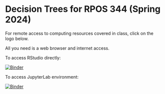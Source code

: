 # Decision Trees for RPOS 344 (Spring 2024)

For remote access to computing resources covered in class, click on the logo below.

All you need is a web browser and internet access.

To access RStudio directly:

[![Binder](https://mybinder.org/badge_logo.svg)](https://mybinder.org/v2/gh/mattcingram/344decisiontress_2024/HEAD?urlpath=rstudio)

To access JupyterLab environment:

[![Binder](https://mybinder.org/badge_logo.svg)](https://mybinder.org/v2/gh/mattcingram/344decisiontress_2024/HEAD)
